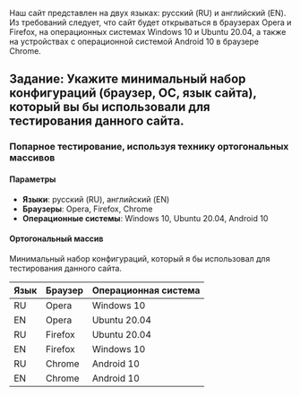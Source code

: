 Наш сайт представлен на двух языках: русский (RU) и английский (EN). 
Из требований следует, что сайт будет открываться в браузерах Opera и Firefox, на операционных системах Windows 10 и Ubuntu 20.04, 
а также на устройствах с операционной системой Android 10 в браузере Chrome.

## Задание: Укажите минимальный набор конфигураций (браузер, ОС, язык сайта), который вы бы использовали для тестирования данного сайта.

### Попарное тестирование, используя технику ортогональных массивов

#### Параметры

- **Языки**: русский (RU), английский (EN)
- **Браузеры**: Opera, Firefox, Chrome
- **Операционные системы**: Windows 10, Ubuntu 20.04, Android 10

#### Ортогональный массив 
Минимальный набор конфигураций, который я бы использовал для тестирования данного сайта.

| Язык | Браузер | Операционная система |
|------|---------|-----------------------|
| RU   | Opera   | Windows 10            |
| EN   | Opera   | Ubuntu 20.04          |
| RU   | Firefox | Ubuntu 20.04          |
| EN   | Firefox | Windows 10            |
| RU   | Chrome  | Android 10            |
| EN   | Chrome  | Android 10            |
